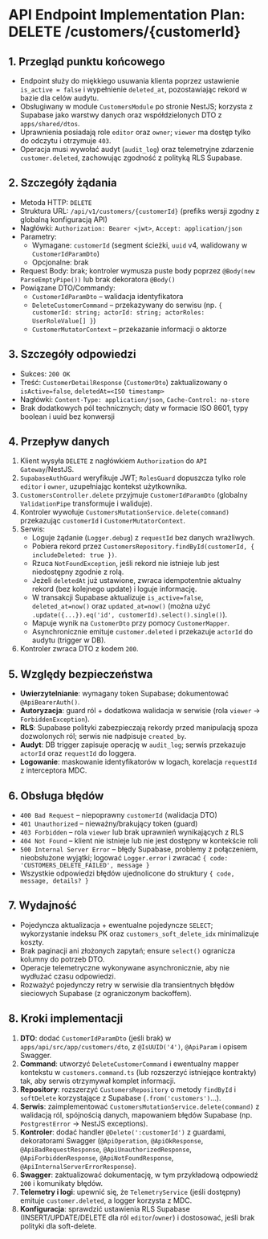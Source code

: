 # API Endpoint Implementation Plan: DELETE /customers/{customerId}

## 1. Przegląd punktu końcowego
- Endpoint służy do miękkiego usuwania klienta poprzez ustawienie `is_active = false` i wypełnienie `deleted_at`, pozostawiając rekord w bazie dla celów audytu.
- Obsługiwany w module `CustomersModule` po stronie NestJS; korzysta z Supabase jako warstwy danych oraz współdzielonych DTO z `apps/shared/dtos`.
- Uprawnienia posiadają role `editor` oraz `owner`; `viewer` ma dostęp tylko do odczytu i otrzymuje `403`.
- Operacja musi wywołać audyt (`audit_log`) oraz telemetryjne zdarzenie `customer.deleted`, zachowując zgodność z polityką RLS Supabase.

## 2. Szczegóły żądania
- Metoda HTTP: `DELETE`
- Struktura URL: `/api/v1/customers/{customerId}` (prefiks wersji zgodny z globalną konfiguracją API)
- Nagłówki: `Authorization: Bearer <jwt>`, `Accept: application/json`
- Parametry:
  - Wymagane: `customerId` (segment ścieżki, `uuid` v4, walidowany w `CustomerIdParamDto`)
  - Opcjonalne: brak
- Request Body: brak; kontroler wymusza puste body poprzez `@Body(new ParseEmptyPipe())` lub brak dekoratora `@Body()`
- Powiązane DTO/Commandy:
  - `CustomerIdParamDto` – walidacja identyfikatora
  - `DeleteCustomerCommand` – przekazywany do serwisu (np. `{ customerId: string; actorId: string; actorRoles: UserRoleValue[] }`)
  - `CustomerMutatorContext` – przekazanie informacji o aktorze

## 3. Szczegóły odpowiedzi
- Sukces: `200 OK`
- Treść: `CustomerDetailResponse` (`CustomerDto`) zaktualizowany o `isActive=false`, `deletedAt=<ISO timestamp>`
- Nagłówki: `Content-Type: application/json`, `Cache-Control: no-store`
- Brak dodatkowych pól technicznych; daty w formacie ISO 8601, typy boolean i uuid bez konwersji

## 4. Przepływ danych
1. Klient wysyła `DELETE` z nagłówkiem `Authorization` do `API Gateway`/NestJS.
2. `SupabaseAuthGuard` weryfikuje JWT; `RolesGuard` dopuszcza tylko role `editor` i `owner`, uzupełniając kontekst użytkownika.
3. `CustomersController.delete` przyjmuje `CustomerIdParamDto` (globalny `ValidationPipe` transformuje i waliduje).
4. Kontroler wywołuje `CustomersMutationService.delete(command)` przekazując `customerId` i `CustomerMutatorContext`.
5. Serwis:
   - Loguje żądanie (`Logger.debug`) z `requestId` bez danych wrażliwych.
   - Pobiera rekord przez `CustomersRepository.findById(customerId, { includeDeleted: true })`.
   - Rzuca `NotFoundException`, jeśli rekord nie istnieje lub jest niedostępny zgodnie z rolą.
   - Jeżeli `deletedAt` już ustawione, zwraca idempotentnie aktualny rekord (bez kolejnego update) i loguje informację.
   - W transakcji Supabase aktualizuje `is_active=false`, `deleted_at=now()` oraz `updated_at=now()` (można użyć `.update({...}).eq('id', customerId).select().single()`).
   - Mapuje wynik na `CustomerDto` przy pomocy `CustomerMapper`.
   - Asynchronicznie emituje `customer.deleted` i przekazuje `actorId` do audytu (trigger w DB).
6. Kontroler zwraca DTO z kodem `200`.

## 5. Względy bezpieczeństwa
- **Uwierzytelnianie**: wymagany token Supabase; dokumentować `@ApiBearerAuth()`.
- **Autoryzacja**: guard ról + dodatkowa walidacja w serwisie (rola `viewer` → `ForbiddenException`).
- **RLS**: Supabase polityki zabezpieczają rekordy przed manipulacją spoza dozwolonych ról; serwis nie nadpisuje `created_by`.
- **Audyt**: DB trigger zapisuje operację w `audit_log`; serwis przekazuje `actorId` oraz `requestId` do loggera.
- **Logowanie**: maskowanie identyfikatorów w logach, korelacja `requestId` z interceptora MDC.

## 6. Obsługa błędów
- `400 Bad Request` – niepoprawny `customerId` (walidacja DTO)
- `401 Unauthorized` – nieważny/brakujący token (guard)
- `403 Forbidden` – rola `viewer` lub brak uprawnień wynikających z RLS
- `404 Not Found` – klient nie istnieje lub nie jest dostępny w kontekście roli
- `500 Internal Server Error` – błędy Supabase, problemy z połączeniem, nieobsłużone wyjątki; logować `Logger.error` i zwracać `{ code: 'CUSTOMERS_DELETE_FAILED', message }`
- Wszystkie odpowiedzi błędów ujednolicone do struktury `{ code, message, details? }`

## 7. Wydajność
- Pojedyncza aktualizacja + ewentualne pojedyncze `SELECT`; wykorzystanie indeksu PK oraz `customers_soft_delete_idx` minimalizuje koszty.
- Brak paginacji ani złożonych zapytań; ensure `select()` ogranicza kolumny do potrzeb DTO.
- Operacje telemetryczne wykonywane asynchronicznie, aby nie wydłużać czasu odpowiedzi.
- Rozważyć pojedynczy retry w serwisie dla transientnych błędów sieciowych Supabase (z ograniczonym backoffem).

## 8. Kroki implementacji
1. **DTO**: dodać `CustomerIdParamDto` (jeśli brak) w `apps/api/src/app/customers/dto`, z `@IsUUID('4')`, `@ApiParam` i opisem Swagger.
2. **Command**: utworzyć `DeleteCustomerCommand` i ewentualny mapper kontekstu w `customers.command.ts` (lub rozszerzyć istniejące kontrakty) tak, aby serwis otrzymywał komplet informacji.
3. **Repository**: rozszerzyć `CustomersRepository` o metody `findById` i `softDelete` korzystające z Supabase (`.from('customers')`...).
4. **Serwis**: zaimplementować `CustomersMutationService.delete(command)` z walidacją ról, spójnością danych, mapowaniem błędów Supabase (np. `PostgrestError` → NestJS exceptions).
5. **Kontroler**: dodać handler `@Delete(':customerId')` z guardami, dekoratorami Swagger (`@ApiOperation`, `@ApiOkResponse`, `@ApiBadRequestResponse`, `@ApiUnauthorizedResponse`, `@ApiForbiddenResponse`, `@ApiNotFoundResponse`, `@ApiInternalServerErrorResponse`).
6. **Swagger**: zaktualizować dokumentację, w tym przykładową odpowiedź `200` i komunikaty błędów.
8. **Telemetry i logi**: upewnić się, że `TelemetryService` (jeśli dostępny) emituje `customer.deleted`, a logger korzysta z MDC.
9. **Konfiguracja**: sprawdzić ustawienia RLS Supabase (INSERT/UPDATE/DELETE dla ról `editor`/`owner`) i dostosować, jeśli brak polityki dla soft-delete.
